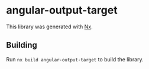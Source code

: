 # angular-output-target

This library was generated with [Nx](https://nx.dev).

## Building

Run `nx build angular-output-target` to build the library.
